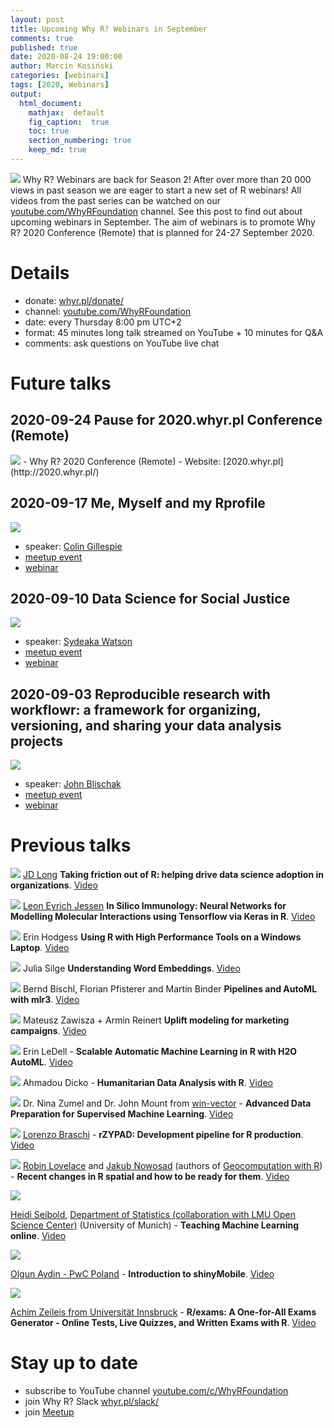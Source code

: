 ```yaml
---
layout: post
title: Upcoming Why R? Webinars in September
comments: true
published: true
date: 2020-08-24 19:00:00
author: Marcin Kosiński
categories: [webinars]
tags: [2020, Webinars]
output:
  html_document:
    mathjax:  default
    fig_caption:  true
    toc: true
    section_numbering: true
    keep_md: true
---
```


<img src="/foundation/images/fulls/webinars/webinars.jpg" class="fit image"> Why R? Webinars are back for Season 2! After over more than 20 000 views in past season we are eager to start a new set of R webinars! All videos from the past series can be watched on our [youtube.com/WhyRFoundation](https://www.youtube.com/c/WhyRFoundation) channel. See this post to find out about upcoming webinars in September. The aim of webinars is to promote Why R? 2020 Conference (Remote) that is planned for 24-27 September 2020.

# Details

- donate: [whyr.pl/donate/](https://whyr.pl/donate/)
- channel: [youtube.com/WhyRFoundation](https://www.youtube.com/c/WhyRFoundation)
- date: every Thursday 8:00 pm UTC+2
- format: 45 minutes long talk streamed on YouTube + 10 minutes for Q&A 
- comments: ask questions on YouTube live chat

# Future talks

## 2020-09-24 Pause for 2020.whyr.pl Conference (Remote)

<img src="/foundation/images/fulls/whyr2020/updated_cover2020_small.jpg" class="fit image">
- Why R? 2020 Conference (Remote)
- Website: [2020.whyr.pl](http://2020.whyr.pl/)

## 2020-09-17 Me, Myself and my Rprofile

<img src="/foundation/images/fulls/webinars/colin.jpg" class="fit image">

- speaker: [Colin Gillespie](https://www.jumpingrivers.com/)
- [meetup event](https://www.meetup.com/Spotkania-Entuzjastow-R-Warsaw-R-Users-Group-Meetup/events/272697229/)
- [webinar](https://youtu.be/2rWi2KVcyjg)

## 2020-09-10 Data Science for Social Justice

<img src="/foundation/images/fulls/webinars/sydeaka.jpg" class="fit image">

- speaker: [Sydeaka Watson](https://www.sydeaka.com/)
- [meetup event](https://www.meetup.com/Spotkania-Entuzjastow-R-Warsaw-R-Users-Group-Meetup/events/272697218/)
- [webinar](https://youtu.be/hul0cOBgqPQ)

## 2020-09-03 Reproducible research with workflowr: a framework for organizing, versioning, and sharing your data analysis projects

<img src="/foundation/images/fulls/webinars/john.jpg" class="fit image">

- speaker: [John Blischak](https://jdblischak.com/)
- [meetup event](https://www.meetup.com/Spotkania-Entuzjastow-R-Warsaw-R-Users-Group-Meetup/events/272697194/)
- [webinar](https://youtu.be/3yX73UBN2SU)

# Previous talks

<img src="/foundation/images/fulls/webinars/jdlong.jpg" class="fit image"> [JD Long](https://rstudio.com/speakers/jd-long/) **Taking friction out of R: helping drive data science adoption in organizations**. [Video](https://youtu.be/4OKFY9tH0Bw)

<img src="/foundation/images/fulls/webinars/leon.jpg" class="fit image"> [Leon Eyrich Jessen](https://twitter.com/jessenleon) **In Silico Immunology: Neural Networks for Modelling Molecular Interactions using Tensorflow via Keras in R**. [Video](https://youtu.be/ApGL2gBPHY4)

<img src="/foundation/images/fulls/webinars/erin_h.jpg" class="fit image"> Erin Hodgess **Using R with High Performance Tools on a Windows Laptop**. [Video](https://youtu.be/vPDDpwGfvLc)

<img src="/foundation/images/fulls/webinars/julia.jpg" class="fit image"> Julia Silge **Understanding Word Embeddings**. [Video](https://youtu.be/ke03DGvT8uU)

<img src="/foundation/images/fulls/webinars/mlr.jpg" class="fit image"> Bernd Bischl, Florian Pfisterer and Martin Binder **Pipelines and AutoML with mlr3**. [Video](https://www.youtube.com/watch?v=4r8K3GO5wk4)

<img src="/foundation/images/fulls/webinars/mck.jpg" class="fit image"> Mateusz Zawisza +  Armin Reinert **Uplift modeling for marketing campaigns**. [Video](https://youtu.be/mZCBBGlQWcE)

<img src="/foundation/images/fulls/webinars/erin.jpg" class="fit image"> Erin LeDell - **Scalable Automatic Machine Learning in R with H2O AutoML**. [Video](https://www.youtube.com/watch?v=DjzKTeIIxOY)

<img src="/foundation/images/fulls/webinars/dicko.jpg" class="fit image"> Ahmadou Dicko - **Humanitarian Data Analysis with R**. [Video](https://www.youtube.com/watch?v=V3UX9ml0o6o)

<img src="/foundation/images/fulls/webinars/nina.jpg" class="fit image"> Dr. Nina Zumel and Dr. John Mount from [win-vector](http://www.win-vector.com/) - **Advanced Data Preparation for Supervised Machine Learning**. [Video](https://youtu.be/sniHkkrAsOc)

<img src="/foundation/images/fulls/webinars/lorenzo.jpg" class="fit image"> [Lorenzo Braschi]() - **rZYPAD: Development pipeline for R production**. [Video](https://youtu.be/YyG8E1DdhX0)

<img src="/foundation/images/fulls/webinars/spatial.jpg" class="fit image"> [Robin Lovelace](https://twitter.com/robinlovelace) and [Jakub Nowosad](https://twitter.com/jakub_nowosad) (authors of [Geocomputation with R](https://geocompr.robinlovelace.net/)) - **Recent changes in R spatial and how to be ready for them**. [Video](https://youtu.be/Va0STgco7-4)

<img src="/foundation/images/fulls/webinars/heidi.jpg" class="fit image">

[Heidi Seibold](https://www.researchgate.net/profile/Heidi_Seibold), [Department of Statistics (collaboration with LMU Open Science Center)](https://statsatlmu.tumblr.com/) (University of Munich) - **Teaching Machine Learning online**. [Video](https://www.youtube.com/watch?v=jPQJTVa-GsQ)

<img src="/foundation/images/fulls/webinars/olgun.jpg" class="fit image">

[Olgun Aydin - PwC Poland](https://www.linkedin.com/in/olgun-aydin/) - **Introduction to shinyMobile**. [Video](https://www.youtube.com/watch?v=TJsu0S9_WY4)

<img src="/foundation/images/fulls/webinars/achim.jpg" class="fit image">

[Achim Zeileis from Universität Innsbruck](https://eeecon.uibk.ac.at/~zeileis/) - **R/exams: A One-for-All Exams Generator - Online Tests, Live Quizzes, and Written Exams with R**. [Video](https://www.youtube.com/watch?v=PnyCR7q4P4Q)


# Stay up to date

- subscribe to YouTube channel [youtube.com/c/WhyRFoundation](https://www.youtube.com/c/WhyRFoundation)
- join Why R? Slack [whyr.pl/slack/](http://whyr.pl/slack/)
- join [Meetup](https://www.meetup.com/Spotkania-Entuzjastow-R-Warsaw-R-Users-Group-Meetup/events/269589118/)
